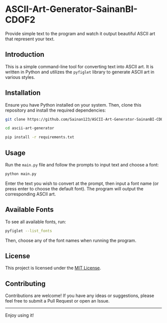# ASCII-Art-Generator-SainanBI-CDOF2
Provide simple text to the program and watch it output beautiful ASCII art that represent your text.


## Introduction
This is a simple command-line tool for converting text into ASCII art. It is written in Python and utilizes the `pyfiglet` library to generate ASCII art in various styles.

## Installation

Ensure you have Python installed on your system. Then, clone this repository and install the required dependencies:

```bash
git clone https://github.com/Sainan123/ASCII-Art-Generator-SainanBI-CDOF2.git
```
```bash
cd ascii-art-generator
 ```
```bash
pip install -r requirements.txt
 ```

## Usage

Run the `main.py` file and follow the prompts to input text and choose a font:

```bash
python main.py
 ```
Enter the text you wish to convert at the prompt, then input a font name (or press enter to choose the default font). The program will output the corresponding ASCII art.

## Available Fonts

To see all available fonts, run:
```bash
pyfiglet --list_fonts
 ```

Then, choose any of the font names when running the program.

## License

This project is licensed under the [MIT License](LICENSE).

## Contributing

Contributions are welcome! If you have any ideas or suggestions, please feel free to submit a Pull Request or open an Issue.

---

Enjoy using it!



